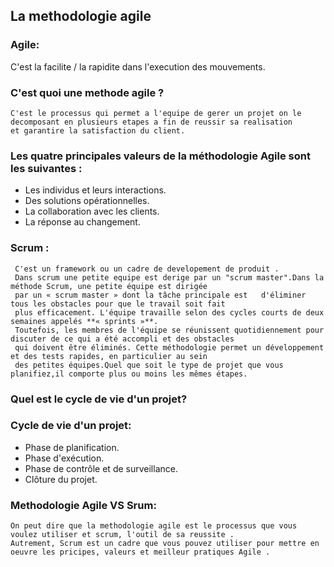 ## La methodologie agile 

### **Agile:** 
C'est la facilite / la rapidite dans l'execution des mouvements.

### **C'est quoi une methode agile ?**
    C'est le processus qui permet a l'equipe de gerer un projet on le decomposant en plusieurs etapes a fin de reussir sa realisation 
    et garantire la satisfaction du client.

### **Les quatre principales valeurs de la méthodologie Agile sont les suivantes :**
 + Les individus et leurs interactions.
 + Des solutions opérationnelles.
 + La collaboration avec les clients.
 + La réponse au changement.

### **Scrum :**
     C'est un framework ou un cadre de developement de produit .
     Dans scrum une petite equipe est derige par un "scrum master".Dans la méthode Scrum, une petite équipe est dirigée 
     par un « scrum master » dont la tâche principale est   d'éliminer tous les obstacles pour que le travail soit fait 
     plus efficacement. L'équipe travaille selon des cycles courts de deux semaines appelés **« sprints »**.
     Toutefois, les membres de l'équipe se réunissent quotidiennement pour discuter de ce qui a été accompli et des obstacles
     qui doivent être éliminés. Cette méthodologie permet un développement et des tests rapides, en particulier au sein 
     des petites équipes.Quel que soit le type de projet que vous planifiez,il comporte plus ou moins les mêmes étapes.
### **Quel est le cycle de vie d'un projet?**

### **Cycle de vie d'un projet:**
 + Phase de planification.
 + Phase d'exécution.
 + Phase de contrôle et de surveillance.
 + Clôture du projet.

### **Methodologie Agile VS Srum:**
    On peut dire que la methodologie agile est le processus que vous voulez utiliser et scrum, l'outil de sa reussite .
    Autrement, Scrum est un cadre que vous pouvez utiliser pour mettre en oeuvre les pricipes, valeurs et meilleur pratiques Agile . 
